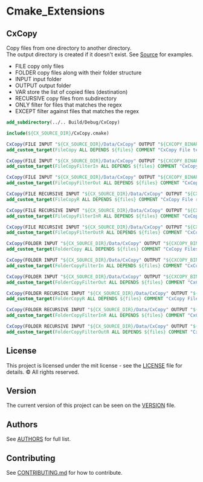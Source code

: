 # Cmake_Extensions

## CxCopy

Copy files from one directory to another directory.  
The output directory is created if it doesn't exist.
See [Source](Source/) for examples.

* FILE copy only files
* FOLDER copy files along with their folder structure
* INPUT input folder
* OUTPUT output folder
* VAR store the list of copied files (destination)
* RECURSIVE copy files from subdirectory
* ONLY filter for files that matches the regex
* EXCEPT filter against files that matches the regex


```cmake
add_subdirectory(../.. Build/Debug/CxCopy)

include(${CX_SOURCE_DIR}/CxCopy.cmake)

CxCopy(FILE INPUT "${CX_SOURCE_DIR}/Data/CxCopy" OUTPUT "${CXCOPY_BINARY_DIR}/FileCopy" VAR files)
add_custom_target(FileCopy ALL DEPENDS ${files} COMMENT "CxCopy File test")

CxCopy(FILE INPUT "${CX_SOURCE_DIR}/Data/CxCopy" OUTPUT "${CXCOPY_BINARY_DIR}/FileCopyFilterIn" VAR files ONLY ".*(\\.txt)")
add_custom_target(FileCopyFilterIn ALL DEPENDS ${files} COMMENT "CxCopy File (filtered in) test")

CxCopy(FILE INPUT "${CX_SOURCE_DIR}/Data/CxCopy" OUTPUT "${CXCOPY_BINARY_DIR}/FileCopyFilterOut" VAR files EXCEPT ".*(\\.txt)")
add_custom_target(FileCopyFilterOut ALL DEPENDS ${files} COMMENT "CxCopy File (filtered out) test")

CxCopy(FILE RECURSIVE INPUT "${CX_SOURCE_DIR}/Data/CxCopy" OUTPUT "${CXCOPY_BINARY_DIR}/FileCopyR" VAR files)
add_custom_target(FileCopyR ALL DEPENDS ${files} COMMENT "CxCopy File recursively test")

CxCopy(FILE RECURSIVE INPUT "${CX_SOURCE_DIR}/Data/CxCopy" OUTPUT "${CXCOPY_BINARY_DIR}/FileCopyFilterInR" VAR files ONLY ".*(\\.txt)")
add_custom_target(FileCopyFilterInR ALL DEPENDS ${files} COMMENT "CxCopy File recursively (filtered in) test")

CxCopy(FILE RECURSIVE INPUT "${CX_SOURCE_DIR}/Data/CxCopy" OUTPUT "${CXCOPY_BINARY_DIR}/FileCopyFilterOutR" VAR files EXCEPT ".*(\\.txt)")
add_custom_target(FileCopyFilterOutR ALL DEPENDS ${files} COMMENT "CxCopy File (filtered out) test")

CxCopy(FOLDER INPUT "${CX_SOURCE_DIR}/Data/CxCopy" OUTPUT "${CXCOPY_BINARY_DIR}/FolderCopy" VAR files)
add_custom_target(FolderCopy ALL DEPENDS ${files} COMMENT "CxCopy Files and Folders test")

CxCopy(FOLDER INPUT "${CX_SOURCE_DIR}/Data/CxCopy" OUTPUT "${CXCOPY_BINARY_DIR}/FolderCopyFilterIn" VAR files ONLY ".*(\\.txt)")
add_custom_target(FolderCopyFilterIn ALL DEPENDS ${files} COMMENT "CxCopy Files and Folders (filtered in) test")

CxCopy(FOLDER INPUT "${CX_SOURCE_DIR}/Data/CxCopy" OUTPUT "${CXCOPY_BINARY_DIR}/FolderCopyFilterOut" VAR files EXCEPT ".*(\\.txt)")
add_custom_target(FolderCopyFilterOut ALL DEPENDS ${files} COMMENT "CxCopy Files and Folders (filtered out) test")

CxCopy(FOLDER RECURSIVE INPUT "${CX_SOURCE_DIR}/Data/CxCopy" OUTPUT "${CXCOPY_BINARY_DIR}/FolderCopyR" VAR files)
add_custom_target(FolderCopyR ALL DEPENDS ${files} COMMENT "CxCopy Files and Folders recursively test")

CxCopy(FOLDER RECURSIVE INPUT "${CX_SOURCE_DIR}/Data/CxCopy" OUTPUT "${CXCOPY_BINARY_DIR}/FolderCopyFilterInR" VAR files ONLY ".*(\\.txt)")
add_custom_target(FolderCopyFilterInR ALL DEPENDS ${files} COMMENT "CxCopy Files and Folders recursively (filtered in) test")

CxCopy(FOLDER RECURSIVE INPUT "${CX_SOURCE_DIR}/Data/CxCopy" OUTPUT "${CXCOPY_BINARY_DIR}/FolderCopyFilterOutR" VAR files EXCEPT ".*(\\.txt)")
add_custom_target(FolderCopyFilterOutR ALL DEPENDS ${files} COMMENT "CxCopy Files and Folders recursively (filtered out) test")

```

## License
This project is licensed under the mit license - see the [LICENSE](LICENSE) file for details.
© All rights reserved.

## Version
The current version of this project can be seen on the [VERSION](VERSION.md) file.

## Authors
See [AUTHORS](AUTHORS) for full list.

## Contributing
See [CONTRIBUTING.md](CONTRIBUTING.md) for how to contribute.


<br/><br/>
